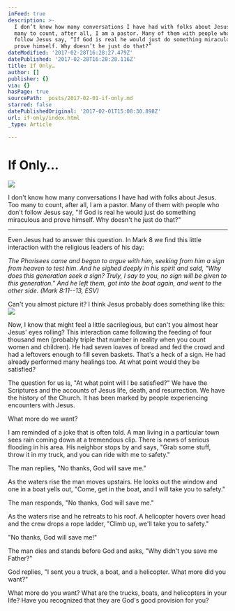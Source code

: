 ```yaml
---
inFeed: true
description: >-
  I don’t know how many conversations I have had with folks about Jesus. Too
  many to count, after all, I am a pastor. Many of them with people who don’t
  follow Jesus say, “If God is real he would just do something miraculous and
  prove himself. Why doesn’t he just do that?”
dateModified: '2017-02-28T16:28:27.479Z'
datePublished: '2017-02-28T16:28:28.116Z'
title: If Only…
author: []
publisher: {}
via: {}
hasPage: true
sourcePath: _posts/2017-02-01-if-only.md
starred: false
datePublishedOriginal: '2017-02-01T15:08:30.898Z'
url: if-only/index.html
_type: Article

---
```

# If Only...
![](https://imgflo.herokuapp.com/graph/2b2431f8e7ba7b0/abedeebbe34f4fa0a4a5bef7ec323e54/croprotate.jpg?cropheight=3263&cropwidth=4928&degrees=0&input=https%3A%2F%2Fthe-grid-user-content.s3-us-west-2.amazonaws.com%2Fbbc3e7a9-ce60-4e6c-8dcf-5882b1e57e14.jpg&x=0&y=0)

I don't know how many conversations I have had with folks about Jesus. Too many to count, after all, I am a pastor. Many of them with people who don't follow Jesus say, "If God is real he would just do something miraculous and prove himself. Why doesn't he just do that?"

---

Even Jesus had to answer this question. In Mark 8 we find this little interaction with the religious leaders of his day:

_The Pharisees came and began to argue with him, seeking from him a sign from heaven to test him. And he sighed deeply in his spirit and said, "Why does this generation seek a sign? Truly, I say to you, no sign will be given to this generation." And he left them, got into the boat again, and went to the other side. (Mark 8:11--13, ESV)_

Can't you almost picture it? I think Jesus probably does something like this:
![](https://the-grid-user-content.s3-us-west-2.amazonaws.com/5c3065db-3e00-4831-97c5-63f8e2f55720.gif)

Now, I know that might feel a little sacrilegious, but can't you almost hear Jesus' eyes rolling? This interaction came following the feeding of four thousand men (probably triple that number in reality when you count women and children). He had seven loaves of bread and fed the crowd and had a leftovers enough to fill seven baskets. That's a heck of a sign. He had already performed many healings too. At what point would they be satisfied?

The question for us is, "At what point will I be satisfied?" We have the Scriptures and the accounts of Jesus life, death, and resurrection. We have the history of the Church. It has been marked by people experiencing encounters with Jesus.

What more do we want?

I am reminded of a joke that is often told. A man living in a particular town sees rain coming down at a tremendous clip. There is news of serious flooding in his area. His neighbor stops by and says, "Grab some stuff, throw it in my truck, and you can ride with me to safety."

The man replies, "No thanks, God will save me."

As the waters rise the man moves upstairs. He looks out the window and one in a boat yells out, "Come, get in the boat, and I will take you to safety."

The man responds, "No thanks, God will save me."

As the waters rise and he retreats to his roof. A helicopter hovers over head and the crew drops a rope ladder, "Climb up, we'll take you to safety."

"No thanks, God will save me!"

The man dies and stands before God and asks, "Why didn't you save me Father?"

God replies, "I sent you a truck, a boat, and a helicopter. What more did you want?"

What more do you want? What are the trucks, boats, and helicopters in your life? Have you recognized that they are God's good provision for you?